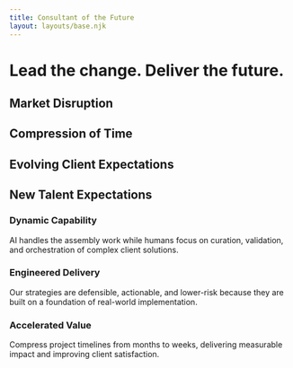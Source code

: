 ```yaml
---
title: Consultant of the Future
layout: layouts/base.njk
---
```


<h1 class="grid-main-content">Lead the change. Deliver the future.</h1>
<div class="carousel grid-main-content">
	<div class="carousel-track">
		<div class="carousel-slide"><h2>Market Disruption</h2></div>
		<div class="carousel-slide"><h2>Compression of Time</h2></div>
		<div class="carousel-slide"><h2>Evolving Client Expectations</h2></div>
		<div class="carousel-slide"><h2>New Talent Expectations</h2></div>
	</div>
</div>

<div class="feature-boxes grid-main-content">
	<div class="feature-box">
		<h3>Dynamic Capability</h3>
		<p>AI handles the assembly work while humans focus on curation, validation, and orchestration of complex client solutions.</p>
	</div>
	<div class="feature-box">
		<h3>Engineered Delivery</h3>
		<p>Our strategies are defensible, actionable, and lower-risk because they are built on a foundation of real-world implementation.</p>
	</div>
	<div class="feature-box">
		<h3>Accelerated Value</h3>
		<p>Compress project timelines from months to weeks, delivering measurable impact and improving client satisfaction.</p>
	</div>
</div>